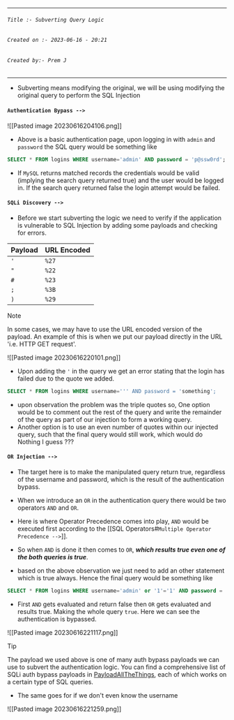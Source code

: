 
***
###### `Title :- Subverting Query Logic`
###### `Created on :- 2023-06-16 - 20:21`
###### `Created by:- Prem J`
***

- Subverting means modifying the original, we will be using modifying the original query to perform the SQL Injection

#### `Authentication Bypass -->`

![[Pasted image 20230616204106.png]]

- Above is a basic authentication page, upon logging in with `admin` and `password` the SQL query would be something like

```sql
SELECT * FROM logins WHERE username='admin' AND password = 'p@ssw0rd';
```

- If `MySQL` returns matched records the credentials would be valid (implying the search query returned true) and the user would be logged in. If the search query returned false the login attempt would be failed.

#### `SQLi Discovery -->`

- Before we start subverting the logic we need to verify if the application is vulnerable to SQL Injection by adding some payloads and checking for errors.

|Payload|URL Encoded|
|---|---|
|`'`|`%27`|
|`"`|`%22`|
|`#`|`%23`|
|`;`|`%3B`|
|`)`|`%29`|

>[!Note]
>In some cases, we may have to use the URL encoded version of the payload. An example of this is when we put our payload directly in the URL 'i.e. HTTP GET request'.

![[Pasted image 20230616220101.png]]

- Upon adding the `'` in the query we get an error stating that the login has failed due to the quote we added.

```sql
SELECT * FROM logins WHERE username=''' AND password = 'something';
```

- upon observation the problem was the triple quotes so, One option would be to comment out the rest of the query and write the remainder of the query as part of our injection to form a working query.
- Another option is to use an even number of quotes within our injected query, such that the final query would still work, which would do Nothing I guess ???

#### `OR Injection -->`

- The target here is to make the manipulated query return true, regardless of the username and password, which is the result of the authentication bypass.
- When we introduce an `OR` in the authentication query there would be two operators `AND` and `OR`.
- Here is where Operator Precedence comes into play, `AND` would be executed first according to the [[SQL Operators#`Multiple Operator Precedence -->`]]. 
- So when `AND` is done it then comes to `OR`, ***which results true even one of the both queries is true***.

- based on the above observation we just need to add an other statement which is true always. Hence the final query would be something like

```sql
SELECT * FROM logins WHERE username='admin' or '1'='1' AND password = 'something';
```

- First `AND` gets evaluated and return false then `OR` gets evaluated and results true. Making the whole query `true`. Here we can see the authentication is bypassed.

![[Pasted image 20230616221117.png]]

>[!tip]
>The payload we used above is one of many auth bypass payloads we can use to subvert the authentication logic. You can find a comprehensive list of SQLi auth bypass payloads in [PayloadAllTheThings](https://github.com/swisskyrepo/PayloadsAllTheThings/tree/master/SQL%20Injection#authentication-bypass), each of which works on a certain type of SQL queries.

- The same goes for if we don't even know the username

![[Pasted image 20230616221259.png]]
